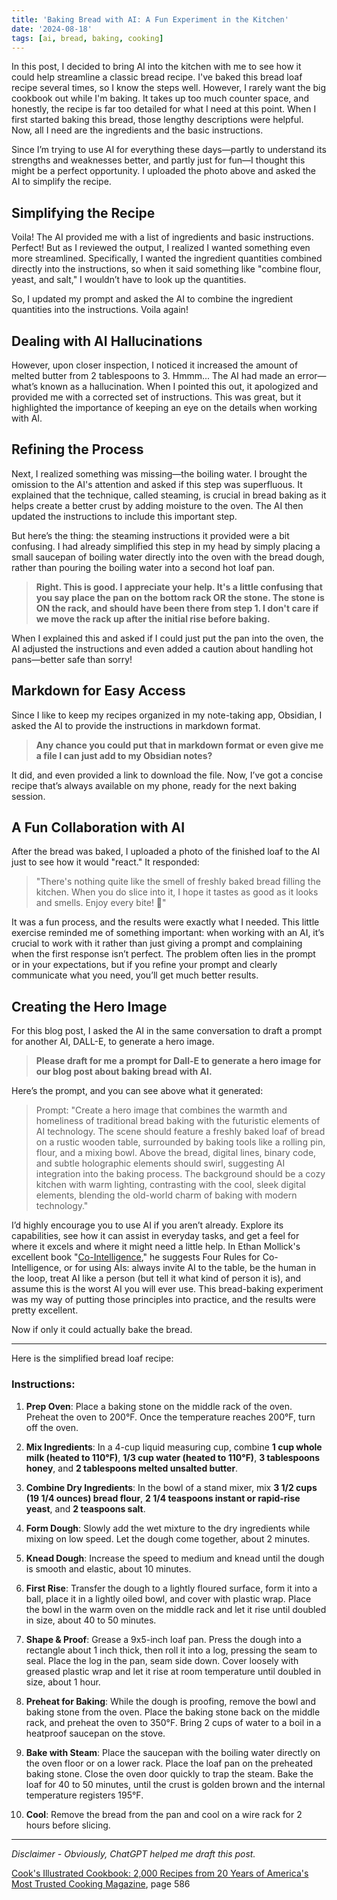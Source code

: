 ```yaml
---
title: 'Baking Bread with AI: A Fun Experiment in the Kitchen'
date: '2024-08-18'
tags: [ai, bread, baking, cooking]
---
```


<script>
    import CloudinaryImage from '$lib/components/CloudinaryImage.svelte'
</script>

<CloudinaryImage public_id="brentdanley.com/bread_ai/ai_bread_hero" alt="Baking bread with AI blog hero image" />

In this post, I decided to bring AI into the kitchen with me to see how it could help streamline a classic bread recipe. I've baked this bread loaf recipe several times, so I know the steps well. However, I rarely want the big cookbook out while I'm baking. It takes up too much counter space, and honestly, the recipe is far too detailed for what I need at this point. When I first started baking this bread, those lengthy descriptions were helpful. Now, all I need are the ingredients and the basic instructions.

<CloudinaryImage public_id="brentdanley.com/bread_ai/bread_cookbook" caption="Cook's Illustrated Cookbook: 2,000 Recipes from 20 Years of America's Most Trusted Cooking Magazine" alt="Cook's Illustrated Cookbook: 2,000 Recipes from 20 Years of America's Most Trusted Cooking Magazine" />

Since I’m trying to use AI for everything these days—partly to understand its strengths and weaknesses better, and partly just for fun—I thought this might be a perfect opportunity. I uploaded the photo above and asked the AI to simplify the recipe.

## Simplifying the Recipe

Voila! The AI provided me with a list of ingredients and basic instructions. Perfect! But as I reviewed the output, I realized I wanted something even more streamlined. Specifically, I wanted the ingredient quantities combined directly into the instructions, so when it said something like "combine flour, yeast, and salt," I wouldn’t have to look up the quantities.

So, I updated my prompt and asked the AI to combine the ingredient quantities into the instructions. Voila again!

## Dealing with AI Hallucinations

However, upon closer inspection, I noticed it increased the amount of melted butter from 2 tablespoons to 3. Hmmm... The AI had made an error—what’s known as a hallucination. When I pointed this out, it apologized and provided me with a corrected set of instructions. This was great, but it highlighted the importance of keeping an eye on the details when working with AI.

## Refining the Process

Next, I realized something was missing—the boiling water. I brought the omission to the AI's attention and asked if this step was superfluous. It explained that the technique, called steaming, is crucial in bread baking as it helps create a better crust by adding moisture to the oven. The AI then updated the instructions to include this important step.

But here’s the thing: the steaming instructions it provided were a bit confusing. I had already simplified this step in my head by simply placing a small saucepan of boiling water directly into the oven with the bread dough, rather than pouring the boiling water into a second hot loaf pan.

> **Right. This is good. I appreciate your help. It's a little confusing that you say place the pan on the bottom rack OR the stone. The stone is ON the rack, and should have been there from step 1. I don't care if we move the rack up after the initial rise before baking.**

When I explained this and asked if I could just put the pan into the oven, the AI adjusted the instructions and even added a caution about handling hot pans—better safe than sorry!

## Markdown for Easy Access

Since I like to keep my recipes organized in my note-taking app, Obsidian, I asked the AI to provide the instructions in markdown format.

> **Any chance you could put that in markdown format or even give me a file I can just add to my Obsidian notes?**

It did, and even provided a link to download the file. Now, I’ve got a concise recipe that’s always available on my phone, ready for the next baking session.

## A Fun Collaboration with AI

After the bread was baked, I uploaded a photo of the finished loaf to the AI just to see how it would "react." It responded:

> "There's nothing quite like the smell of freshly baked bread filling the kitchen. When you do slice into it, I hope it tastes as good as it looks and smells. Enjoy every bite! 🍞"

It was a fun process, and the results were exactly what I needed. This little exercise reminded me of something important: when working with an AI, it’s crucial to work with it rather than just giving a prompt and complaining when the first response isn’t perfect. The problem often lies in the prompt or in your expectations, but if you refine your prompt and clearly communicate what you need, you’ll get much better results.

## Creating the Hero Image

For this blog post, I asked the AI in the same conversation to draft a prompt for another AI, DALL-E, to generate a hero image.

> **Please draft for me a prompt for Dall-E to generate a hero image for our blog post about baking bread with AI.**

Here’s the prompt, and you can see above what it generated:

> Prompt: "Create a hero image that combines the warmth and homeliness of traditional bread baking with the futuristic elements of AI technology. The scene should feature a freshly baked loaf of bread on a rustic wooden table, surrounded by baking tools like a rolling pin, flour, and a mixing bowl. Above the bread, digital lines, binary code, and subtle holographic elements should swirl, suggesting AI integration into the baking process. The background should be a cozy kitchen with warm lighting, contrasting with the cool, sleek digital elements, blending the old-world charm of baking with modern technology."

I’d highly encourage you to use AI if you aren’t already. Explore its capabilities, see how it can assist in everyday tasks, and get a feel for where it excels and where it might need a little help. In Ethan Mollick's excellent book "[Co-Intelligence](https://a.co/d/cZVqRNd)," he suggests Four Rules for Co-Intelligence, or for using AIs: always invite AI to the table, be the human in the loop, treat AI like a person (but tell it what kind of person it is), and assume this is the worst AI you will ever use. This bread-baking experiment was my way of putting those principles into practice, and the results were pretty excellent.

Now if only it could actually bake the bread.

---

Here is the simplified bread loaf recipe:

### Instructions:

1. **Prep Oven**: Place a baking stone on the middle rack of the oven. Preheat the oven to 200°F. Once the temperature reaches 200°F, turn off the oven.

2. **Mix Ingredients**: In a 4-cup liquid measuring cup, combine **1 cup whole milk (heated to 110°F)**, **1/3 cup water (heated to 110°F)**, **3 tablespoons honey**, and **2 tablespoons melted unsalted butter**.

3. **Combine Dry Ingredients**: In the bowl of a stand mixer, mix **3 1/2 cups (19 1/4 ounces) bread flour**, **2 1/4 teaspoons instant or rapid-rise yeast**, and **2 teaspoons salt**.

4. **Form Dough**: Slowly add the wet mixture to the dry ingredients while mixing on low speed. Let the dough come together, about 2 minutes.

5. **Knead Dough**: Increase the speed to medium and knead until the dough is smooth and elastic, about 10 minutes.

6. **First Rise**: Transfer the dough to a lightly floured surface, form it into a ball, place it in a lightly oiled bowl, and cover with plastic wrap. Place the bowl in the warm oven on the middle rack and let it rise until doubled in size, about 40 to 50 minutes.

7. **Shape & Proof**: Grease a 9x5-inch loaf pan. Press the dough into a rectangle about 1 inch thick, then roll it into a log, pressing the seam to seal. Place the log in the pan, seam side down. Cover loosely with greased plastic wrap and let it rise at room temperature until doubled in size, about 1 hour.

8. **Preheat for Baking**: While the dough is proofing, remove the bowl and baking stone from the oven. Place the baking stone back on the middle rack, and preheat the oven to 350°F. Bring 2 cups of water to a boil in a heatproof saucepan on the stove.

9. **Bake with Steam**: Place the saucepan with the boiling water directly on the oven floor or on a lower rack. Place the loaf pan on the preheated baking stone. Close the oven door quickly to trap the steam. Bake the loaf for 40 to 50 minutes, until the crust is golden brown and the internal temperature registers 195°F.

10. **Cool**: Remove the bread from the pan and cool on a wire rack for 2 hours before slicing.

---

_Disclaimer - Obviously, ChatGPT helped me draft this post._

[Cook's Illustrated Cookbook: 2,000 Recipes from 20 Years of America's Most Trusted Cooking Magazine](https://a.co/d/hY3x9SN), page 586
